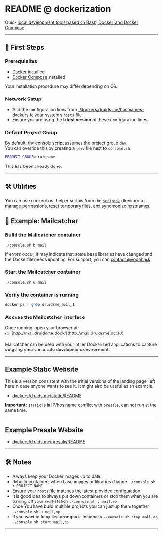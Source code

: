 # README @ dockerization

Quick [local development tools based on Bash, Docker, and Docker Compose](https://github.com/grzechowski/dockerization).

---

## 🚀 First Steps

### Prerequisites
- [Docker](https://docs.docker.com/get-docker/) installed  
- [Docker Compose](https://docs.docker.com/compose/install/) installed

Your installation procedure may differ depending on OS.

### Network Setup
- Add the configuration lines from [./dockers/druids.me/hostnames-dockers](./dockers/druids.me/hostnames-dockers) to your system’s `hosts` file.  
- Ensure you are using the **latest version** of these configuration lines.

### Default Project Group
By default, the console script assumes the project group `dev`.  
You can override this by creating a `.env` file next to `console.sh`:

```bash
PROJECT_GROUP=druids.me
```

This has been already done.

---

## 🛠️ Utilities
You can use docker/host helper scripts from the [`scripts/`](./scripts/) directory to manage permissions, reset temporary files, and synchronize hostnames.


## 📨 Example: Mailcatcher

### Build the Mailcatcher container
```bash
./console.sh b mail
```

If errors occur, it may indicate that some base libraries have changed and the Dockerfile needs updating. For support, you can [contact @yodahack](https://github.com/yodahack).

### Start the Mailcatcher container
```bash
./console.sh u mail
```

### Verify the container is running
```bash
docker ps | grep druidsme_mail_1
```

### Access the Mailcatcher interface
Once running, open your browser at:  
👉 [http://mail.druidsme.dock/](http://mail.druidsme.dock/)  

Mailcatcher can be used with your other Dockerized applications to capture outgoing emails in a safe development environment.

---

## Example Static Website

This is a version consistent with the initial versions of the landing page, left here in case anyone wants to see it. It might also be useful as an example.

- [dockers/druids.me/static/README](./dockers/druids.me/static/README.md)  

**Important:** `static` is in IP/hostname conflict with `presale`, can not run at the same time.

---

## Example Presale Website

- [dockers/druids.me/presale/README](./dockers/druids.me/presale/README.md)  

---

## 🛠 Notes
- Always keep your Docker images up to date.  
- Rebuild containers when base images or libraries change. ``./console.sh r PROJECT-NAME``
- Ensure your `hosts` file matches the latest provided configuration.
- It is good idea to always put down containers or stop them when you are turning off your workstation ``./console.sh d mail,op``
- Once You have build multiple projects you can just up them together ``./console.sh u mail,op``
- If you want to keep live changes in instances ``./console.sh stop mail,op`` ``./console.sh start mail,op``

---
